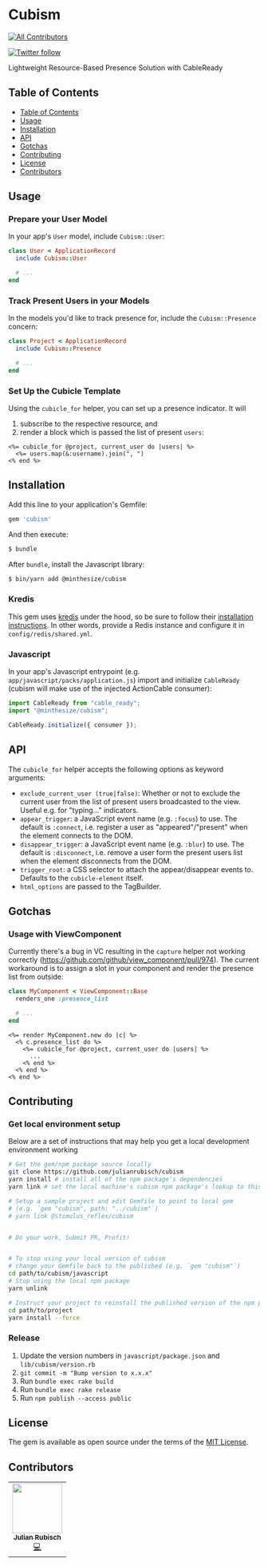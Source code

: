 # Cubism
<!-- ALL-CONTRIBUTORS-BADGE:START - Do not remove or modify this section -->
[![All Contributors](https://img.shields.io/badge/all_contributors-1-orange.svg?style=flat-square)](#contributors-)
<!-- ALL-CONTRIBUTORS-BADGE:END -->
[![Twitter follow](https://img.shields.io/twitter/follow/julian_rubisch?style=social)](https://twitter.com/julian_rubisch)

Lightweight Resource-Based Presence Solution with CableReady

## Table of Contents

- [Table of Contents](#table-of-contents)
- [Usage](#usage)
- [Installation](#installation)
- [API](#api)
- [Gotchas](#gotchas)
- [Contributing](#contributing)
- [License](#license)
- [Contributors](#contributors)

## Usage

### Prepare your User Model
In your app's `User` model, include `Cubism::User`:

```rb
class User < ApplicationRecord
  include Cubism::User

  # ...
end
```

### Track Present Users in your Models
In the models you'd like to track presence for, include the `Cubism::Presence` concern:

```rb
class Project < ApplicationRecord
  include Cubism::Presence

  # ...
end
```

### Set Up the Cubicle Template

Using the `cubicle_for` helper, you can set up a presence indicator. It will

1. subscribe to the respective resource, and
2. render a block which is passed the list of present `users`:

```erb
<%= cubicle_for @project, current_user do |users| %>
  <%= users.map(&:username).join(", ")
<% end %>
```

## Installation
Add this line to your application's Gemfile:

```ruby
gem 'cubism'
```

And then execute:
```bash
$ bundle
```

After `bundle`, install the Javascript library:

```bash
$ bin/yarn add @minthesize/cubism
```

### Kredis

This gem uses [kredis](https://github.com/rails/kredis) under the hood, so be sure to follow their [installation instructions](https://github.com/rails/kredis#installation). In other words, provide a Redis instance and configure it in `config/redis/shared.yml`.

### Javascript

In your app's Javascript entrypoint (e.g. `app/javascript/packs/application.js`) import and initialize `CableReady` (cubism will make use of the injected ActionCable consumer):

```js
import CableReady from "cable_ready";
import "@minthesize/cubism";

CableReady.initialize({ consumer });
```

## API

The `cubicle_for` helper accepts the following options as keyword arguments:

- `exclude_current_user (true|false)`: Whether or not to exclude the current user from the list of present users broadcasted to the view. Useful e.g. for "typing..." indicators.
- `appear_trigger`: a JavaScript event name (e.g. `:focus`) to use. The default is `:connect`, i.e. register a user as "appeared"/"present" when the element connects to the DOM.
- `disappear_trigger`: a JavaScript event name (e.g. `:blur`) to use. The default is `:disconnect`, i.e. remove a user form the present users list when the element disconnects from the DOM.
- `trigger_root`: a CSS selector to attach the appear/disappear events to. Defaults to the `cubicle-element` itself.
- `html_options` are passed to the TagBuilder.

## Gotchas

### Usage with ViewComponent

Currently there's a bug in VC resulting in the `capture` helper not working correctly (https://github.com/github/view_component/pull/974). The current workaround is to assign a slot in your component and render the presence list from outside:

```rb
class MyComponent < ViewComponent::Base
  renders_one :presence_list

  # ...
end
```

```erb
<%= render MyComponent.new do |c| %>
  <% c.presence_list do %>
    <%= cubicle_for @project, current_user do |users| %>
      ...
    <% end %>
  <% end %>
<% end %>
```

## Contributing

### Get local environment setup

Below are a set of instructions that may help you get a local development environment working

```sh
# Get the gem/npm package source locally
git clone https://github.com/julianrubisch/cubism
yarn install # install all of the npm package's dependencies
yarn link # set the local machine's cubism npm package's lookup to this local path

# Setup a sample project and edit Gemfile to point to local gem
# (e.g. `gem "cubism", path: "../cubism"`)
# yarn link @stimulus_reflex/cubism


# Do your work, Submit PR, Profit!


# To stop using your local version of cubism
# change your Gemfile back to the published (e.g. `gem "cubism"`)
cd path/to/cubism/javascript
# Stop using the local npm package
yarn unlink

# Instruct your project to reinstall the published version of the npm package
cd path/to/project
yarn install --force
```

### Release

1. Update the version numbers in `javascript/package.json` and `lib/cubism/version.rb`
2. `git commit -m "Bump version to x.x.x"`
3. Run `bundle exec rake build`
4. Run `bundle exec rake release`
5. Run `npm publish --access public`

## License
The gem is available as open source under the terms of the [MIT License](https://opensource.org/licenses/MIT).

## Contributors

<!-- ALL-CONTRIBUTORS-LIST:START - Do not remove or modify this section -->
<!-- prettier-ignore-start -->
<!-- markdownlint-disable -->
<table>
  <tr>
    <td align="center"><a href="http://www.minthesize.com"><img src="https://avatars.githubusercontent.com/u/4352208?v=4?s=100" width="100px;" alt=""/><br /><sub><b>Julian Rubisch</b></sub></a><br /><a href="https://github.com/julianrubisch/cubism/commits?author=julianrubisch" title="Code">💻</a></td>
  </tr>
</table>

<!-- markdownlint-restore -->
<!-- prettier-ignore-end -->

<!-- ALL-CONTRIBUTORS-LIST:END -->